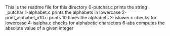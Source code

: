 This is the readme file for this directory
0-putchar.c prints the string _putchar
1-alphabet.c prints the alphabets in lowercase
2-print_alphabet_x10.c prints 10 times the alphabets
3-islower.c checks for lowercase
4-isalpha.c checks for alphabetic characters
6-abs computes the absolute value of a given integer
